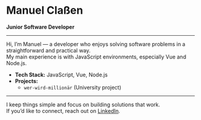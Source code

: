 # Manuel Claßen

**Junior Software Developer**

---

Hi, I’m Manuel — a developer who enjoys solving software problems in a straightforward and practical way.  
My main experience is with JavaScript environments, especially Vue and Node.js.

- **Tech Stack:** JavaScript, Vue, Node.js
- **Projects:**  
  - `wer-wird-millionär` (University project)

---

I keep things simple and focus on building solutions that work.  
If you’d like to connect, reach out on [LinkedIn](https://www.linkedin.com/in/manuel-cla%C3%9Fen-a32b9b304/).

<!--
Nothing else to add. Let's keep it minimal.
-->
